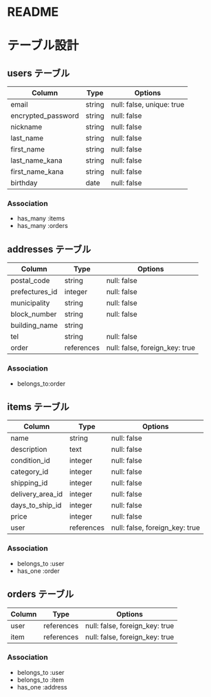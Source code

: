 # README

# テーブル設計

## users テーブル

| Column             | Type   | Options                   |
| ------------------ | ------ | ------------------------- |
| email              | string | null: false, unique: true |
| encrypted_password | string | null: false               |
| nickname           | string | null: false               |
| last_name          | string | null: false               |
| first_name         | string | null: false               |
| last_name_kana     | string | null: false               |
| first_name_kana    | string | null: false               |
| birthday           | date   | null: false               |

### Association

- has_many :items
- has_many :orders

## addresses テーブル

| Column         | Type       | Options                        |
| -------------- | ---------- | ------------------------------ |
| postal_code    | string     | null: false                    | ハイフン必須
| prefectures_id | integer    | null: false                    | ActiveHash
| municipality   | string     | null: false                    |
| block_number   | string     | null: false                    |
| building_name  | string     |                                |
| tel            | string     | null: false                    | 11桁以内、ハイフン不要
| order          | references | null: false, foreign_key: true |

### Association

- belongs_to:order

## items テーブル

| Column           | Type       | Options                        |
| ---------------- | ---------- | ------------------------------ |
| name             | string     | null: false                    |
| description      | text       | null: false                    |
| condition_id     | integer    | null: false                    | ActiveHash
| category_id      | integer    | null: false                    | ActiveHash
| shipping_id      | integer    | null: false                    | ActiveHash
| delivery_area_id | integer    | null: false                    | ActiveHash
| days_to_ship_id  | integer    | null: false                    | ActiveHash
| price            | integer    | null: false                    | ¥300~¥9,999,999半角数字
| user             | references | null: false, foreign_key: true |

### Association

- belongs_to :user
- has_one :order

## orders テーブル

| Column         | Type       | Options                        |
| -------------- | ---------- | ------------------------------ |
| user           | references | null: false, foreign_key: true |
| item           | references | null: false, foreign_key: true |

### Association

- belongs_to :user
- belongs_to :item
- has_one :address
